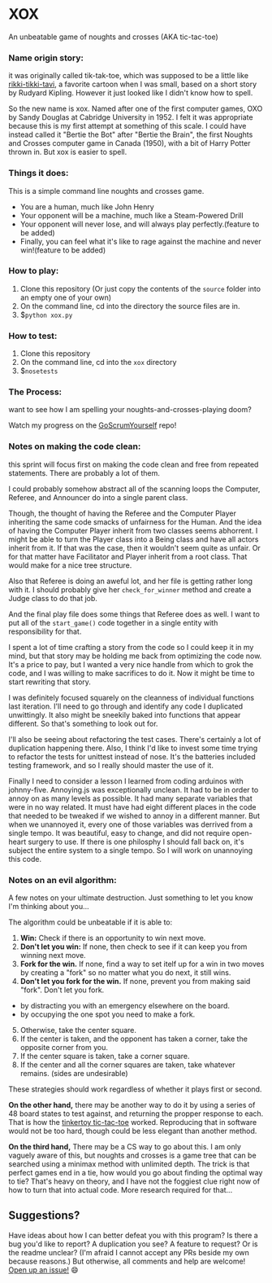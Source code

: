 # XOX
An unbeatable game of noughts and crosses (AKA tic-tac-toe)

### Name origin story:

it was originally called tik-tak-toe, which was supposed to be a little like <a href="https://www.youtube.com/watch?v=Kl7f2ytS7Vw">rikki-tikki-tavi</a>, a favorite cartoon when I was small, based on a short story by Rudyard Kipling. However it just looked like I didn't know how to spell.

So the new name is xox. Named after one of the first computer games, OXO by Sandy Douglas at Cabridge University in 1952. I felt it was appropriate because this is my first attempt at something of this scale. I could have instead called it "Bertie the Bot" after "Bertie the Brain", the first Noughts and Crosses computer game in Canada (1950), with a bit of Harry Potter thrown in. But xox is easier to spell.

### Things it does:

This is a simple command line noughts and crosses game.

 - You are a human, much like John Henry
 - Your opponent will be a machine, much like a Steam-Powered Drill
 - Your opponent will never lose, and will always play perfectly.(feature to be added)
 - Finally, you can feel what it's like to rage against the machine and never win!(feature to be added)

### How to play:

 1. Clone this repository (Or just copy the contents of the `source` folder into an empty one of your own)
 2. On the command line, cd into the directory the source files are in.
 3. $`python xox.py`

### How to test:

 1. Clone this repository
 2. On the command line, cd into the `xox` directory
 3. $`nosetests`

### The Process:

want to see how I am spelling your noughts-and-crosses-playing doom?

Watch my progress on the <a href="https://github.com/IanDCarroll/GoScrumYourself">GoScrumYourself</a> repo!

### Notes on making the code clean:

this sprint will focus first on making the code clean and free from repeated statements. There are probably a lot of them.

I could probably somehow abstract all of the scanning loops the Computer, Referee, and Announcer do into a single parent class.

Though, the thought of having the Referee and the Computer Player inheriting the same code smacks of unfairness for the Human. And the idea of having the Computer Player inherit from two classes seems abhorrent. I might be able to turn the Player class into a Being class and have all actors inherit from it. If that was the case, then it wouldn't seem quite as unfair. Or for that matter have Facilitator and Player inherit from a root class. That would make for a nice tree structure.

Also that Referee is doing an aweful lot, and her file is getting rather long with it. I should probably give her `check_for_winner` method and create a Judge class to do that job.

And the final play file does some things that Referee does as well. I want to put all of the `start_game()` code together in a single entity with responsibility for that.

I spent a lot of time crafting a story from the code so I could keep it in my mind, but that story may be holding me back from optimizing the code now. It's a price to pay, but I wanted a very nice handle from which to grok the code, and I was willing to make sacrifices to do it. Now it might be time to start rewriting that story.

I was definitely focused squarely on the cleanness of individual functions last iteration. I'll need to go through and identify any code I duplicated unwittingly. It also might be sneekily baked into functions that appear different. So that's something to look out for.

I'll also be seeing about refactoring the test cases. There's certainly a lot of duplication happening there. Also, I think I'd like to invest some time trying to refactor the tests for unittest instead of nose. It's the batteries included testing framework, and so I really should master the use of it.

Finally I need to consider a lesson I learned from coding arduinos with johnny-five. Annoying.js was exceptionally unclean. It had to be in order to annoy on as many levels as possible. It had many separate variables that were in no way related. It must have had eight different places in the code that needed to be tweaked if we wished to annoy in a different manner. But when we unannoyed it, every one of those variables was derrived from a single tempo. It was beautiful, easy to change, and did not require open-heart surgery to use. If there is one philosphy I should fall back on, it's subject the entire system to a single tempo. So I will work on unannoying this code.

### Notes on an evil algorithm:

A few notes on your ultimate destruction. Just something to let you know I'm thinking about you... 

The algorithm could be unbeatable if it is able to:

 1. __Win:__ Check if there is an opportunity to win next move.
 2. __Don't let you win:__ If none, then check to see if it can keep you from winning next move.
 3. __Fork for the win.__ If none, find a way to set itelf up for a win in two moves by creating a "fork" so no matter what you do next, it still wins.
 4. __Don't let you fork for the win.__ If none, prevent you from making said "fork". Don't let you fork.
  - by distracting you with an emergency elsewhere on the board.
  - by occupying the one spot you need to make a fork.
 5. Otherwise, take the center square.
 6. If the center is taken, and the opponent has taken a corner, take the opposite corner from you.
 7. If the center square is taken, take a corner square.
 8. If the center and all the corner squares are taken, take whatever remains. (sides are undesirable)

These strategies should work regardless of whether it plays first or second.

__On the other hand,__ there may be another way to do it by using a series of 48 board states to test against, and returning the propper response to each. That is how the <a href="http://constructingmodernknowledge.com/wp-content/uploads/2013/03/TinkerToy-Computer-Dewdney-article.pdf">tinkertoy tic-tac-toe</a> worked. Reproducing that in software would not be too hard, though could be less elegant than another method.

__On the third hand,__ There may be a CS way to go about this. I am only vaguely aware of this, but noughts and crosses is a game tree that can be searched using a minimax method with unlimited depth. The trick is that perfect games end in a tie, how would you go about finding the optimal way to tie? That's heavy on theory, and I have not the foggiest clue right now of how to turn that into actual code. More research required for that...

## Suggestions?

Have ideas about how I can better defeat you with this program? Is there a bug you'd like to report? A duplication you see? A feature to request? Or is the readme unclear? (I'm afraid I cannot accept any PRs beside my own because reasons.) But otherwise, all comments and help are welcome! <a href="https://github.com/IanDCarroll/tik-tak-toe/issues/new">Open up an issue!</a> :smile:
